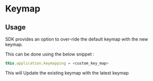 # Keymap

## Usage

SDK provides an option to over-ride the default keymap with the new keymap.

This can be done using the below snippet :

```js
this.application.keymapping = <custom_key_map>
```

This will Update the existing keymap with the latest keymap
